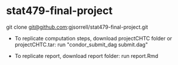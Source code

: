 # stat479-final-project
git clone git@github.com:gjsorrell/stat479-final-project.git

* To replicate computation steps, download projectCHTC folder or projectCHTC.tar: run "condor_submit_dag submit.dag"

* To replicate report, download report folder: run report.Rmd
